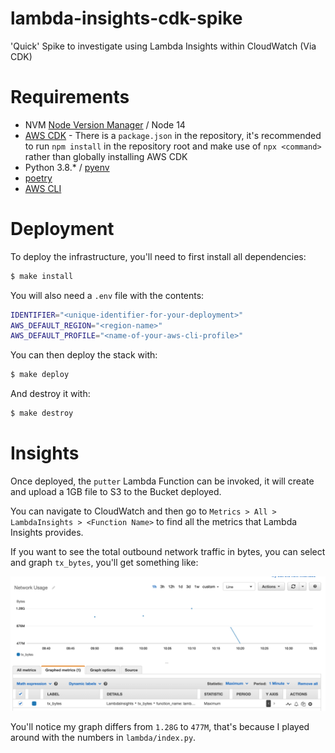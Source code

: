 # lambda-insights-cdk-spike

'Quick' Spike to investigate using Lambda Insights within CloudWatch (Via CDK)

# Requirements

* NVM [Node Version Manager](https://github.com/nvm-sh/nvm) / Node 14
* [AWS CDK](https://docs.aws.amazon.com/cdk/latest/guide/getting_started.html) - There is a `package.json` in the repository, it's recommended to run `npm install` in the repository root and make use of `npx <command>` rather than globally installing AWS CDK
* Python 3.8.* / [pyenv](https://github.com/pyenv/pyenv)
* [poetry](https://github.com/python-poetry/poetry)
* [AWS CLI](https://docs.aws.amazon.com/cli/latest/userguide/cli-chap-welcome.html)

# Deployment

To deploy the infrastructure, you'll need to first install all dependencies:

```bash
$ make install
```

You will also need a `.env` file with the contents:

```bash
IDENTIFIER="<unique-identifier-for-your-deployment>"
AWS_DEFAULT_REGION="<region-name>"
AWS_DEFAULT_PROFILE="<name-of-your-aws-cli-profile>"
```

You can then deploy the stack with:

```bash
$ make deploy
```

And destroy it with:

```bash
$ make destroy
```

# Insights

Once deployed, the `putter` Lambda Function can be invoked, it will create and upload a 1GB file to S3 to the Bucket deployed.

You can navigate to CloudWatch and then go to `Metrics > All > LambdaInsights > <Function Name>` to find all the metrics that Lambda Insights provides.

If you want to see the total outbound network traffic in bytes, you can select and graph `tx_bytes`, you'll get something like:

![tx_bytes for `putter`](./images/tx_bytes_screenshot.png)

You'll notice my graph differs from `1.28G` to `477M`, that's because I played around with the numbers in `lambda/index.py`.
